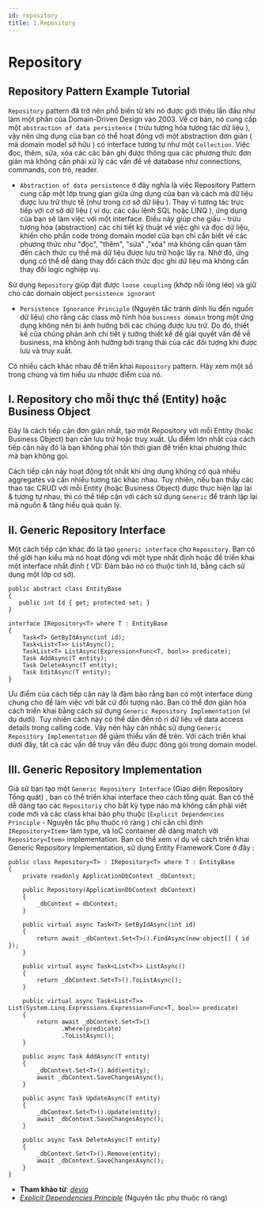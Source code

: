 ```yaml
---
id: repository
title: 1.Repository
---
```


# Repository

## Repository Pattern Example Tutorial

`Repository` pattern đã trở nên phổ biến từ khi nó được giới thiệu lần đầu như làm một phần của Domain-Driven Design vào 2003. Về cơ bản, nó cung cấp một `abstraction of data persistence` ( trừu tượng hóa tương tác dữ liệu ), vậy nên ứng dụng của bạn có thể hoạt động với một abstraction đơn giản ( mà domain model sở hữu ) có interface tương tự như một `Collection`. Việc đọc, thêm, sửa, xóa các các bản ghi được thông qua các phương thức đơn giản mà không cần phải xử lý các vấn đề về database như connections, commands, con trỏ, reader.

- `Abstraction of data persistence` ở đây nghĩa là việc Repository Pattern cung cấp một lớp trung gian giữa ứng dụng của bạn và cách mà dữ liệu được lưu trữ thực tế (như trong cơ sở dữ liệu ). Thay vì tương tác trực tiếp với cơ sở dữ liệu ( ví dụ: các câu lệnh SQL hoặc LINQ ), ứng dụng của bạn sẽ làm việc với một interface. Điều này giúp che giấu - trừu tượng hóa (abstraction) các chi tiết kỹ thuật về việc ghi và đọc dữ liệu, khiến cho phần code trong domain model của bạn chỉ cần biết về các phương thức như "đọc", "thêm", "sửa" ,"xóa" mà không cần quan tâm đến cách thức cụ thể mà dữ liệu được lưu trữ hoặc lấy ra. Nhờ đó, ứng dụng có thể dễ dàng thay đổi cách thức đọc ghi dữ liệu mà không cần thay đổi logic nghiệp vụ.

Sử dụng `Repository` giúp đạt được `loose coupling` (khớp nối lỏng lẻo) và giữ cho các domain object `persistence ignorant`

- `Persistence Ignorance Principle` (Nguyên tắc tránh dính líu đến nguồn dữ liệu) cho rằng các class mô hình hóa `business domain` trong một ứng dụng không nên bị ảnh hưởng bởi các chúng được lưu trữ. Do đó, thiết kế của chúng phản ánh chi tiết ý tưởng thiết kế để giải quyết vấn đề về business, mà không ảnh hưởng bởi trạng thái của các đối tượng khi được lưu và truy xuất.

Có nhiều cách khác nhau để triển khai `Repository` pattern. Hãy xem một số trong chúng và tìm hiểu ưu nhược điểm của nó.

## I. Repository cho mỗi thực thể (Entity) hoặc Business Object

Đây là cách tiếp cận đơn giản nhất, tạo một Repository với mỗi Entity (hoặc Business Object) bạn cần lưu trữ hoặc truy xuất. Ưu điểm lớn nhất của cách tiếp cận này đó là bạn không phải tốn thời gian để triển khai phương thức mà bạn không gọi.

Cách tiếp cận này hoạt động tốt nhất khi ứng dụng không có quá nhiều aggregates và cần nhiều tương tác khác nhau. Tuy nhiên, nếu bạn thấy các thao tác CRUD với mỗi Entity (hoặc Business Object) được thực hiện lặp lại & tương tự nhau, thì có thể tiếp cận với cách sử dụng `Generic` để tránh lập lại mã nguồn & tăng hiểu quả quản lý.

## II. Generic Repository Interface

Một cách tiếp cận khác đó là tạo `generic interface` cho `Repository`. Bạn có thể giới hạn kiểu mà nó hoạt động với một type nhất định hoặc để triển khai một interface nhất định ( VD: Đảm bảo nó có thuộc tính Id, bằng cách sử dụng một lớp cơ sở).

```
public abstract class EntityBase
{
   public int Id { get; protected set; }
}
```

```
interface IRepository<T> where T : EntityBase
{
    Task<T> GetByIdAsync(int id);
    Task<List<T>> ListAsync();
    TaskList<T> ListAsync(Expression<Func<T, bool>> predicate);
    Task AddAsync(T entity);
    Task DeleteAsync(T entity);
    Task EditAsync(T entity);
}
```

Ưu điểm của cách tiếp cận này là đảm bảo rằng bạn có một interface dùng chung cho để làm việc với bất cứ đối tượng nào. Bạn có thể đơn giản hóa cách triển khai bằng cách sử dụng `Generic Repository Implementation` (ví dụ dưới). Tuy nhiên cách này có thể dẫn đến rò rỉ dữ liệu về data access details trong calling code. Vậy nên hãy cân nhắc sử dụng `Generic Repository Implementation` để giảm thiểu vấn đề trên. Với cách triển khai dưới đây, tất cả các vấn đề truy vấn đều được đóng gói trong domain model.

## III. Generic Repository Implementation

Giả sử bạn tạo một `Generic Repository Interface` (Giao diện Repository Tổng quát) , bạn có thể triển khai interface theo cách tổng quát. Bạn có thể dễ dàng tạo các `Repositoriy` cho bất kỳ type nào mà không cần phải viết code mới và các class khai báo phụ thuộc (`Explicit Dependencies Principle` - Nguyên tắc phụ thuộc rõ ràng ) chỉ cần chỉ định `IRepository<Item>` làm type, và IoC container dễ dàng match với `Repository<Item>` implementation. Bạn có thể xem ví dụ về cách triển khai Generic Repository Implementation, sử dụng Entity Framework Core ở đây :

```
public class Repository<T> : IRepository<T> where T : EntityBase
{
    private readonly ApplicationDbContext _dbContext;

    public Repository(ApplicationDbContext dbContext)
    {
        _dbContext = dbContext;
    }

    public virtual async Task<T> GetByIdAsync(int id)
    {
        return await _dbContext.Set<T>().FindAsync(new object[] { id });
    }

    public virtual async Task<List<T>> ListAsync()
    {
        return _dbContext.Set<T>().ToListAsync();
    }

    public virtual async Task<List<T>> List(System.Linq.Expressions.Expression<Func<T, bool>> predicate)
    {
        return await _dbContext.Set<T>()
               .Where(predicate)
               .ToListAsync();
    }

    public async Task AddAsync(T entity)
    {
        _dbContext.Set<T>().Add(entity);
        await _dbContext.SaveChangesAsync();
    }

    public async Task UpdateAsync(T entity)
    {
        _dbContext.Set<T>().Update(entity);
        await _dbContext.SaveChangesAsync();
    }

    public async Task DeleteAsync(T entity)
    {
        _dbContext.Set<T>().Remove(entity);
        await _dbContext.SaveChangesAsync();
    }
}
```

- **Tham khảo từ**: [_deviq_](https://deviq.com/design-patterns/repository-pattern)
- [_Explicit Dependencies Principle_](https://deviq.com/principles/explicit-dependencies-principle) (Nguyên tắc phụ thuộc rõ ràng)
